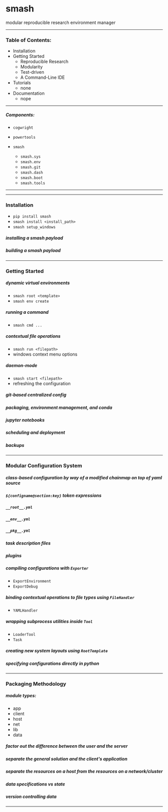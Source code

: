 # smash
modular reproducible research environment manager

--------------------------------------------------------------------------

### Table of Contents:

- Installation
- Getting Started
    - Reproducible Research
    - Modularity
    - Test-driven
    - A Command-Line IDE
- Tutorials
    - none
- Documentation
    - nope
 
---
##### Components:

- `cogwright`
- `powertools`

- `smash`
    - `smash.sys`
    - `smash.env`
    - `smash.git`
    - `smash.dash`
    - `smash.boot`
    - `smash.tools`


--------------------------------------------------------------------------

---
### Installation
- `pip install smash`
- `smash install <install_path>`
- `smash setup_windows`

##### installing a smash payload

##### building a smash payload


---
### Getting Started

##### dynamic virtual environments
- `smash root <template>`
- `smash env create`

##### running a command
- `smash cmd ...`

##### contextual file operations
- `smash run <filepath>`
- windows context menu options

##### daemon-mode
- `smash start <filepath>`
- refreshing the configuration

##### git-based centralized config

##### packaging, environment management, and conda

##### jupyter notebooks

##### scheduling and deployment

##### backups


---
### Modular Configuration System 

##### class-based configuration by way of a modified chainmap on top of yaml source

##### `${configname@section:key}` token expressions

##### `__root__.yml`

##### `__env__.yml`

##### `__pkg__.yml` 

##### task description files
 
##### plugins

##### compiling configurations with `Exporter`

- `ExportEnvironment`
- `ExportDebug`

##### binding contextual operations to file types using `FileHandler`

- `YAMLHandler`

##### wrapping subprocess utilities inside `Tool`

- `LoaderTool`
- `Task`

##### creating new system layouts using `RootTemplate`

##### specifying configurations directly in python


---
### Packaging Methodology

##### module types:
- app
- client
- host
- net
- lib
- data

##### factor out the difference between the user and the server

##### separate the general solution and the client's application

##### separate the resources on a host from the resources on a network/cluster

##### data specifications vs state

##### version controlling data


--------------------------------------------------------------------------

